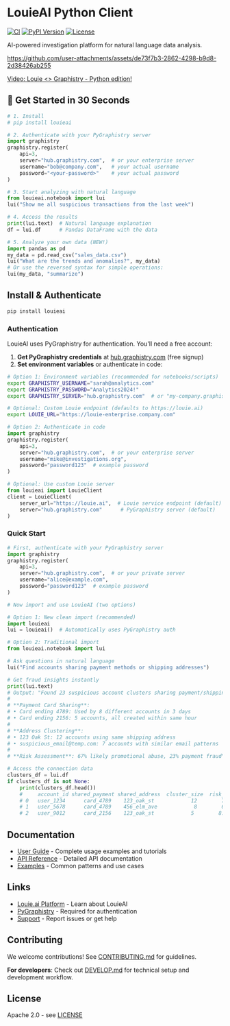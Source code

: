 # LouieAI Python Client

[![CI](https://github.com/graphistry/louie-py/actions/workflows/ci.yml/badge.svg)](https://github.com/graphistry/louie-py/actions/workflows/ci.yml)
[![PyPI Version](https://img.shields.io/pypi/v/louieai.svg)](https://pypi.org/project/louieai/)
[![License](https://img.shields.io/badge/License-Apache%202.0-blue.svg)](LICENSE)

AI-powered investigation platform for natural language data analysis.



https://github.com/user-attachments/assets/de73f7b3-2862-4298-b9d8-2d38426ab255

[Video: Louie <> Graphistry - Python edition!](https://www.loom.com/share/8d84c9abc0e34df6b233bd7b2e10af9a?sid=4a87707a-79e6-416b-a628-01b5c31c7db3)



## 🚀 Get Started in 30 Seconds

```python
# 1. Install
# pip install louieai

# 2. Authenticate with your PyGraphistry server
import graphistry
graphistry.register(
    api=3,
    server="hub.graphistry.com",  # or your enterprise server
    username="bob@company.com",   # your actual username
    password="<your-password>"    # your actual password
)

# 3. Start analyzing with natural language
from louieai.notebook import lui
lui("Show me all suspicious transactions from the last week")

# 4. Access the results
print(lui.text)  # Natural language explanation
df = lui.df      # Pandas DataFrame with the data

# 5. Analyze your own data (NEW!)
import pandas as pd
my_data = pd.read_csv("sales_data.csv")
lui("What are the trends and anomalies?", my_data)
# Or use the reversed syntax for simple operations:
lui(my_data, "summarize")
```

## Install & Authenticate

```bash
pip install louieai
```

### Authentication

LouieAI uses PyGraphistry for authentication. You'll need a free account:

1. **Get PyGraphistry credentials** at [hub.graphistry.com](https://hub.graphistry.com) (free signup)
2. **Set environment variables** or authenticate in code:

```bash
# Option 1: Environment variables (recommended for notebooks/scripts)
export GRAPHISTRY_USERNAME="sarah@analytics.com"
export GRAPHISTRY_PASSWORD="Analytics2024!"
export GRAPHISTRY_SERVER="hub.graphistry.com"  # or "my-company.graphistry.com"

# Optional: Custom Louie endpoint (defaults to https://louie.ai)
export LOUIE_URL="https://louie-enterprise.company.com"
```

```python
# Option 2: Authenticate in code
import graphistry
graphistry.register(
    api=3, 
    server="hub.graphistry.com",  # or your enterprise server
    username="mike@investigations.org", 
    password="password123"  # example password
)

# Optional: Use custom Louie server
from louieai import LouieClient
client = LouieClient(
    server_url="https://louie.ai",  # Louie service endpoint (default)
    server="hub.graphistry.com"      # PyGraphistry server (default)
)
```

### Quick Start

```python
# First, authenticate with your PyGraphistry server
import graphistry
graphistry.register(
    api=3,
    server="hub.graphistry.com",  # or your private server
    username="alice@example.com",
    password="password123"  # example password
)

# Now import and use LouieAI (two options)

# Option 1: New clean import (recommended)
import louieai
lui = louieai()  # Automatically uses PyGraphistry auth

# Option 2: Traditional import
from louieai.notebook import lui

# Ask questions in natural language  
lui("Find accounts sharing payment methods or shipping addresses")

# Get fraud insights instantly
print(lui.text)
# Output: "Found 23 suspicious account clusters sharing payment/shipping details:
# 
# **Payment Card Sharing**:
# • Card ending 4789: Used by 8 different accounts in 3 days
# • Card ending 2156: 5 accounts, all created within same hour
# 
# **Address Clustering**:
# • 123 Oak St: 12 accounts using same shipping address
# • suspicious_email@temp.com: 7 accounts with similar email patterns
# 
# **Risk Assessment**: 67% likely promotional abuse, 23% payment fraud"

# Access the connection data
clusters_df = lui.df
if clusters_df is not None:
    print(clusters_df.head())
    #     account_id shared_payment shared_address  cluster_size  risk_score
    # 0   user_1234      card_4789    123_oak_st            12        7.2
    # 1   user_5678      card_4789    456_elm_ave            8        6.8  
    # 2   user_9012      card_2156    123_oak_st            5        8.1
```

## Documentation

- [User Guide](https://louie-py.readthedocs.io) - Complete usage examples and tutorials
- [API Reference](https://louie-py.readthedocs.io/en/latest/api/) - Detailed API documentation
- [Examples](https://louie-py.readthedocs.io/en/latest/examples/) - Common patterns and use cases

## Links

- [Louie.ai Platform](https://louie.ai) - Learn about LouieAI
- [PyGraphistry](https://github.com/graphistry/pygraphistry) - Required for authentication
- [Support](https://github.com/graphistry/louie-py/issues) - Report issues or get help

## Contributing

We welcome contributions! See [CONTRIBUTING.md](CONTRIBUTING.md) for guidelines.

**For developers**: Check out [DEVELOP.md](DEVELOP.md) for technical setup and development workflow.

## License

Apache 2.0 - see [LICENSE](LICENSE)
